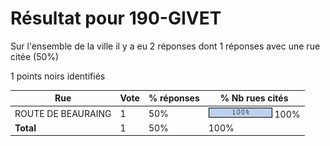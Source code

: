 # Résultat pour 190-GIVET

Sur l'ensemble de la ville il y a eu 2 réponses dont 1 réponses avec une rue citée (50%)

1 points noirs identifiés

| Rue | Vote | % réponses | % Nb rues cités|
|-----|------|------------|----------------|
| ROUTE DE BEAURAING | 1 | 50% | <img src="../../img/bar_100.gif" />&nbsp;100%|
| **Total** | 1 | 50% | 100%|
